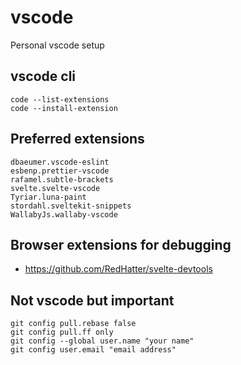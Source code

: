 # vscode

Personal vscode setup

## vscode cli

```
code --list-extensions
code --install-extension
```

## Preferred extensions

```
dbaeumer.vscode-eslint
esbenp.prettier-vscode
rafamel.subtle-brackets
svelte.svelte-vscode
Tyriar.luna-paint
stordahl.sveltekit-snippets
WallabyJs.wallaby-vscode
```

## Browser extensions for debugging

- https://github.com/RedHatter/svelte-devtools

## Not vscode but important

```
git config pull.rebase false
git config pull.ff only
git config --global user.name "your name"
git config user.email "email address"
```
